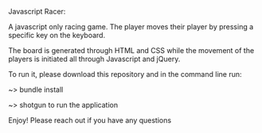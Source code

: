 Javascript Racer:

A javascript only racing game.  The player moves their player by pressing a specific key on the keyboard.

The board is generated through HTML and CSS while the movement of the players is initiated all through 
Javascript and jQuery.


To run it, please download this repository and in the command line run:

~> bundle install

~> shotgun to run the application



Enjoy! Please reach out if you have any questions
